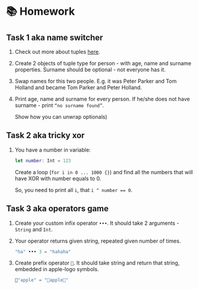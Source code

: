 # 📚 Homework

## Task 1 aka name switcher

1. Check out more about tuples [here](https://www.tutorialspoint.com/swift/swift_tuples.htm).
2. Create 2 objects of tuple type for person - with age, name and surname properties. Surname should be optional - not everyone has it.
3. Swap names for this two people. E.g. it was Peter Parker and Tom Holland and became Tom Parker and Peter Holland.
4. Print age, name and surname for every person. If he/she does not have surname - print `“no surname found”`.
    
    Show how you can unwrap optionals)
    

## Task 2 aka tricky xor

1. You have a number in variable:
    
    ```swift
    let number: Int = 123
    ```
    
    Create a loop (`for i in 0 ... 1000 {}`) and find all the numbers that will have XOR with number equals to 0.
    
    So, you need to print all `i`,  that `i ^ number == 0`.
    

## Task 3 aka operators game

1. Create your custom infix operator `•••`. It should take 2 arguments - `String` and `Int`.
2. Your operator returns given string, repeated given number of times.
    
    ```swift
    "ha" ••• 3 = "hahaha"
    ```
    
3. Create prefix operator ``. It should take string and return that string, embedded in apple-logo symbols.
    
    ```swift
    "apple" = "apple"
    ```
